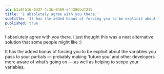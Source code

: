 ```yaml
---
id: b1a0fb16-0427-4c3b-9469-e44306bdf215
title: 'I absolutely agree with you there.'
subtitle: 'It has the added bonus of forcing you to be explicit about the variables you pass to your partials — probably making ‘future you’ and other…'
published: true
---
```




I absolutely agree with you there. I just thought this was a neat alternative solution that some people might like :)

It has the added bonus of forcing you to be explicit about the variables you pass to your partials — probably making ‘future you’ and other developers more aware of what’s going on — as well as helping to scope your variables.

